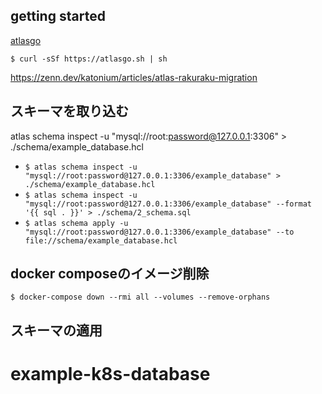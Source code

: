 ## getting started

[atlasgo](https://atlasgo.io/)

`$ curl -sSf https://atlasgo.sh | sh`

https://zenn.dev/katonium/articles/atlas-rakuraku-migration

## スキーマを取り込む

atlas schema inspect -u "mysql://root:password@127.0.0.1:3306" > ./schema/example_database.hcl

- `$ atlas schema inspect -u "mysql://root:password@127.0.0.1:3306/example_database" > ./schema/example_database.hcl`
- `$ atlas schema inspect -u "mysql://root:password@127.0.0.1:3306/example_database" --format '{{ sql . }}' > ./schema/2_schema.sql`
- `$ atlas schema apply -u "mysql://root:password@127.0.0.1:3306/example_database" --to file://schema/example_database.hcl`

## docker composeのイメージ削除

`$ docker-compose down --rmi all --volumes --remove-orphans`

## スキーマの適用

# example-k8s-database
